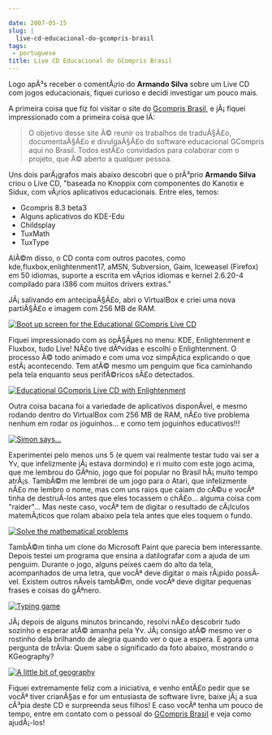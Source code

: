 ```yaml
---

date: 2007-05-15
slug: |
  live-cd-educacional-do-gcompris-brasil
tags:
 - portuguese
title: Live CD Educacional do GCompris Brasil
---
```


Logo apÃ³s receber o comentÃ¡rio do **Armando Silva** sobre um Live CD
com jogos educacionais, fiquei curioso e decidi investigar um pouco
mais.

A primeira coisa que fiz foi visitar o site do [Gcompris
Brasil](http://www.gcompris-br.org/), e jÃ¡ fiquei impressionado com a
primeira coisa que lÃ­:

> O objetivo desse site Ã© reunir os trabalhos de traduÃ§Ã£o,
> documentaÃ§Ã£o e divulgaÃ§Ã£o do software educacional GCompris aqui no
> Brasil. Todos estÃ£o convidados para colaborar com o projeto, que Ã©
> aberto a qualquer pessoa.

Uns dois parÃ¡grafos mais abaixo descobri que o prÃ³prio **Armando
Silva** criou o Live CD, "baseada no Knoppix com componentes do Kanotix
e Sidux, com vÃ¡rios aplicativos educacionais. Entre eles, temos:

-   Gcompris 8.3 beta3
-   Alguns aplicativos do KDE-Edu
-   Childsplay
-   TuxMath
-   TuxType

AlÃ©m disso, o CD conta com outros pacotes, como
kde,fluxbox,enlightenment17, aMSN, Subversion, Gaim, Iceweasel (Firefox)
em 50 idiomas, suporte a escrita em vÃ¡rios idiomas e kernel 2.6.20-4
compilado para i386 com muitos drivers extras."

JÃ¡ salivando em antecipaÃ§Ã£o, abri o VirtualBox e criei uma nova
partiÃ§Ã£o e imagem com 256 MB de RAM.

[![Boot up screen for the Educational GCompris Live
CD](http://farm1.static.flickr.com/228/498873970_878ab0e536.jpg)](http://www.flickr.com/photos/25563799@N00/498873970/)

Fiquei impressionado com as opÃ§Ãµes no menu: KDE, Enlightenment e
Fluxbox, tudo Live! NÃ£o tive dÃºvidas e escolhi o Enlightenment. O
processo Ã© todo animado e com uma voz simpÃ¡tica explicando o que
estÃ¡ acontecendo. Tem atÃ© mesmo um penguim que fica caminhando pela
tela enquanto seus perifÃ©ricos sÃ£o detectados.

[![Educational GCompris Live CD with
Enlightenment](http://farm1.static.flickr.com/198/498920733_79d001a051.jpg)](http://www.flickr.com/photos/25563799@N00/498920733/)

Outra coisa bacana foi a variedade de aplicativos disponÃ­vel, e mesmo
rodando dentro do VirtualBox com 256 MB de RAM, nÃ£o tive problema
nenhum em rodar os joguinhos... e como tem joguinhos educativos!!!

[![Simon
says\...](http://farm1.static.flickr.com/224/498919797_50ed014ddd.jpg)](http://www.flickr.com/photos/25563799@N00/498919797/)

Experimentei pelo menos uns 5 (e quem vai realmente testar tudo vai ser
a Yv, que infelizmente jÃ¡ estava dormindo) e ri muito com este jogo
acima, que me lembrou do GÃªnio, jogo que foi popular no Brasil
hÃ¡ muito tempo atrÃ¡s. TambÃ©m me lembrei de um jogo para o Atari, que
infelizmente nÃ£o me lembro o nome, mas com uns raios que caiam do cÃ©u
e vocÃª tinha de destruÃ­-los antes que eles tocassem o chÃ£o... alguma
coisa com "raider"... Mas neste caso, vocÃª tem de digitar o resultado
de cÃ¡lculos matemÃ¡ticos que rolam abaixo pela tela antes que eles
toquem o fundo.

[![Solve the mathematical
problems](http://farm1.static.flickr.com/203/498871508_9c5f873b95.jpg)](http://www.flickr.com/photos/25563799@N00/498871508/)

TambÃ©m tinha um clone do Microsoft Paint que parecia bem interessante.
Depois testei um programa que ensina a datilografar com a ajuda de um
penguim. Durante o jogo, alguns peixes caem do alto da tela,
acompanhados de uma letra, que vocÃª deve digitar o mais rÃ¡pido
possÃ­vel. Existem outros nÃ­veis tambÃ©m, onde vocÃª deve digitar
pequenas frases e coisas do gÃªnero.

[![Typing
game](http://farm1.static.flickr.com/212/498871086_aec8cafb25.jpg)](http://www.flickr.com/photos/25563799@N00/498871086/)

JÃ¡ depois de alguns minutos brincando, resolvi nÃ£o descobrir tudo
sozinho e esperar atÃ© amanha pela Yv. JÃ¡ consigo atÃ© mesmo ver o
rostinho dela brilhando de alegria quando ver o que a espera. E agora
uma pergunta de trÃ­via: Quem sabe o significado da foto abaixo,
mostrando o KGeography?

[![A little bit of
geography](http://farm1.static.flickr.com/195/498917511_349cba0db3.jpg)](http://www.flickr.com/photos/25563799@N00/498917511/)

Fiquei extremamente feliz com a iniciativa, e venho entÃ£o pedir que se
vocÃª tiver crianÃ§as e for um entusiasta de software livre, baixe jÃ¡ a
sua cÃ³pia deste CD e surpreenda seus filhos! E caso vocÃª tenha um
pouco de tempo, entre em contato com o pessoal do [GCompris
Brasil](http://gcompris-br.org/) e veja como ajudÃ¡-los!
